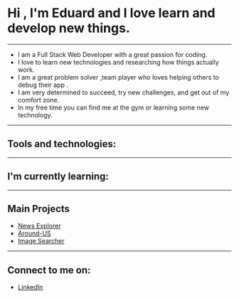 # Hi , I'm Eduard and I love learn and develop new things.

_______________
* I am a Full Stack Web Developer with a great passion for coding.
* I love to learn new technologies and researching how things actually work.
* I am a great problem solver ,team player who loves helping others to debug their app . 
* I am very determined to succeed, try new challenges, and get out of my comfort zone.
* In my free time you can find me at the gym or learning some new technology.



________________

## Tools and technologies:


________________________________________
## I'm currently learning:


______________________________
## Main Projects 
* [News Explorer](https://github.com/Eduard-L/news-explorer-frontend)
* [Around-US](https://github.com/Eduard-L/react-around-api-full)
* [Image Searcher](https://github.com/Eduard-L/react-image-searcher)

___________________________________
## Connect to me on: 
* [LinkedIn](linkedin.com/in/eduard-loktev)

